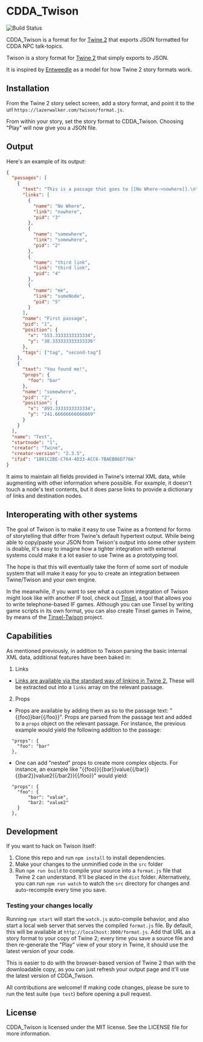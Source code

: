 # CDDA_Twison

![Build Status](https://github.com/lazerwalker/twison/workflows/Build/badge.svg)

CDDA_Twison is a format for for [Twine 2](http://twinery.org/2) that exports JSON formatted for CDDA NPC talk-topics.

Twison is a story format for [Twine 2](http://twinery.org/2) that simply exports to JSON.

It is inspired by [Entweedle](http://www.maximumverbosity.net/twine/Entweedle/) as a model for how Twine 2 story formats work.

## Installation

From the Twine 2 story select screen, add a story format, and point it to the url `https://lazerwalker.com/twison/format.js`.

From within your story, set the story format to CDDA_Twison. Choosing "Play" will now give you a JSON file.

## Output

Here's an example of its output:

```json
{
  "passages": [
    {
      "text": "This is a passage that goes to [[No Where->nowhere]].\n\nor is to [[somewhere]]?\n\nHere's a [[third link]]\n\nClick [[me->someNode]]",
      "links": [
        {
          "name": "No Where",
          "link": "nowhere",
          "pid": "3"
        },
        {
          "name": "somewhere",
          "link": "somewhere",
          "pid": "2"
        },
        {
          "name": "third link",
          "link": "third link",
          "pid": "4"
        },
        {
          "name": "me",
          "link": "someNode",
          "pid": "5"
        }
      ],
      "name": "First passage",
      "pid": "1",
      "position": {
        "x": "553.3333333333334",
        "y": "38.333333333333336"
      },
      "tags": ["tag", "second-tag"]
    },
    {
      "text": "You found me!",
      "props": {
        "foo": "bar"
      },
      "name": "somewhere",
      "pid": "2",
      "position": {
        "x": "893.3333333333334",
        "y": "241.66666666666669"
      }
    }
  ],
  "name": "Test",
  "startnode": "1",
  "creator": "Twine",
  "creator-version": "2.3.5",
  "ifid": "1881C2BE-C764-4D33-ACC6-7BAEBB6D770A"
}
```

It aims to maintain all fields provided in Twine's internal XML data, while augmenting with other information where possible. For example, it doesn't touch a node's text contents, but it does parse links to provide a dictionary of links and destination nodes.

## Interoperating with other systems

The goal of Twison is to make it easy to use Twine as a frontend for forms of storytelling that differ from Twine's default hypertext output. While being able to copy/paste your JSON from Twison's output into some other system is doable, it's easy to imagine how a tighter integration with external systems could make it a lot easier to use Twine as a prototyping tool.

The hope is that this will eventually take the form of some sort of module system that will make it easy for you to create an integration between Twine/Twison and your own engine.

In the meanwhile, if you want to see what a custom integration of Twison might look like with another IF tool, check out [Tinsel](http://www.maketinsel.com), a tool that allows you to write telephone-based IF games. Although you can use Tinsel by writing game scripts in its own format, you can also create Tinsel games in Twine, by means of the [Tinsel-Twison](https://github.com/lazerwalker/tinsel-twison) project.

## Capabilities

As mentioned previously, in addition to Twison parsing the basic internal XML data, additional features have been baked in:

1. Links

- [Links are available via the standard way of linking in Twine 2.](https://twinery.org/wiki/twine2:how_to_create_links) These will be extracted out into a `links` array on the relevant passage.

2. Props

- Props are available by adding them as so to the passage text: "{{foo}}bar{{/foo}}". Props are parsed from the passage text and added to a `props` object on the relevant passage. For instance, the previous example would yield the following addition to the passage:

```
  "props": {
    "foo": "bar"
  },
```

- One can add "nested" props to create more complex objects. For instance, an example like "{{foo}}{{bar}}value{{/bar}}{{bar2}}value2{{/bar2}}{{/foo}}" would yield:

```
  "props": {
    "foo": {
    	"bar": "value",
    	"bar2: "value2"
    }
  },
```

## Development

If you want to hack on Twison itself:

1. Clone this repo and run `npm install` to install dependencies.
2. Make your changes to the unminified code in the `src` folder
3. Run `npm run build` to compile your source into a `format.js` file that Twine 2 can understand. It'll be placed in the `dist` folder. Alternatively, you can run `npm run watch` to watch the `src` directory for changes and auto-recompile every time you save.

### Testing your changes locally

Running `npm start` will start the `watch.js` auto-compile behavior, and also start a local web server that serves the compiled `format.js` file. By default, this will be available at `http://localhost:3000/format.js`. Add that URL as a story format to your copy of Twine 2; every time you save a source file and then re-generate the "Play" view of your story in Twine, it should use the latest version of your code.

This is easier to do with the browser-based version of Twine 2 than with the downloadable copy, as you can just refresh your output page and it'll use the latest version of CDDA_Twison.

All contributions are welcome! If making code changes, please be sure to run the test suite (`npm test`) before opening a pull request.

## License

CDDA_Twison is licensed under the MIT license. See the LICENSE file for more information.

